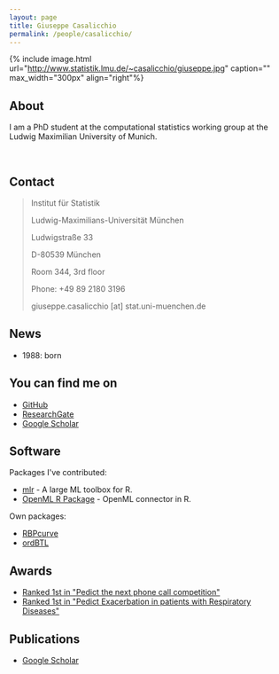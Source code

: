 ```yaml
---
layout: page
title: Giuseppe Casalicchio
permalink: /people/casalicchio/
---
```



{% include image.html url="http://www.statistik.lmu.de/~casalicchio/giuseppe.jpg" caption="" max_width="300px" align="right"%}

## About

I am a PhD student at the computational statistics working group at the Ludwig Maximilian University of Munich.

<br>

## Contact

> Institut für Statistik 
> 
> Ludwig-Maximilians-Universität München
> 
> Ludwigstraße 33
> 
> D-80539 München
> 
> Room 344, 3rd floor
> 
> Phone: +49 89 2180 3196
>
> giuseppe.casalicchio [at] stat.uni-muenchen.de 

## News

- 1988: born

## You can find me on

- [GitHub](https://github.com/giuseppec)
- [ResearchGate](https://www.researchgate.net/profile/Giuseppe_Casalicchio)
- [Google Scholar](https://scholar.google.de/citations?user=MHcaZMQAAAAJ)

## Software

Packages I've contributed:
- [mlr](http://www.github.com/mlr-org/mlr) - A large ML toolbox for R. 
- [OpenML R Package](http://www.github.com/OpenML/r) - OpenML connector in R. 

Own packages:
- [RBPcurve](https://github.com/giuseppec/RBPcurve)  
- [ordBTL](https://github.com/giuseppec/ordBTL) 

## Awards

- [Ranked 1st in "Pedict the next phone call competition"](http://docs.crowdanalytix.com/certificates/giuseppe-casalicchio/505P7142E75800AD.pdf)
- [Ranked 1st in "Pedict Exacerbation in patients with Respiratory Diseases"](http://docs.crowdanalytix.com/certificates/giuseppe-casalicchio/627B9905Y83223JH.pdf)

## Publications
- [Google Scholar](https://scholar.google.de/citations?user=MHcaZMQAAAAJ)
